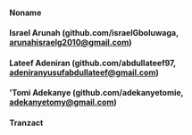 #### Noname


#### Israel Arunah (github.com/israelGboluwaga, arunahisraelg2010@gmail.com)
#### Lateef Adeniran (github.com/abdullateef97, adeniranyusufabdullateef@gmail.com)
#### 'Tomi Adekanye (github.com/adekanyetomie, adekanyetomy@gmail.com)


#### Tranzact
